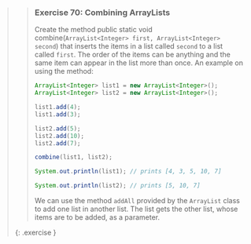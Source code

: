 >> ### Exercise 70: Combining ArrayLists
>>
>> Create the method public static void combine(`ArrayList<Integer> first, ArrayList<Integer> second`) that inserts the items in a list called `second` to a list called `first`. The order of the items can be anything and the same item can appear in the list more than once. An example on using the method:
>>
>>```java
>> ArrayList<Integer> list1 = new ArrayList<Integer>();
>> ArrayList<Integer> list2 = new ArrayList<Integer>();
>>
>> list1.add(4);
>> list1.add(3);
>>
>> list2.add(5);
>> list2.add(10);
>> list2.add(7);
>>
>> combine(list1, list2);
>>
>> System.out.println(list1); // prints [4, 3, 5, 10, 7]
>>
>> System.out.println(list2); // prints [5, 10, 7]
>>```
>>
>> We can use the method `addAll` provided by the `ArrayList` class to add one list in another list. The list gets the other list, whose items are to be added, as a parameter.
>>
>{: .exercise }